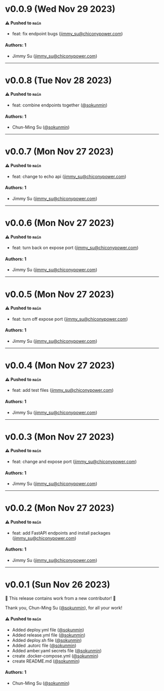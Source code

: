 # v0.0.9 (Wed Nov 29 2023)

#### ⚠️ Pushed to `main`

- feat: fix endpoint bugs (jimmy_su@chiconypower.com)

#### Authors: 1

- Jimmy Su (jimmy_su@chiconypower.com)

---

# v0.0.8 (Tue Nov 28 2023)

#### ⚠️ Pushed to `main`

- feat: combine endpoints together ([@sokunmin](https://github.com/sokunmin))

#### Authors: 1

- Chun-Ming Su ([@sokunmin](https://github.com/sokunmin))

---

# v0.0.7 (Mon Nov 27 2023)

#### ⚠️ Pushed to `main`

- feat: change to echo api (jimmy_su@chiconypower.com)

#### Authors: 1

- Jimmy Su (jimmy_su@chiconypower.com)

---

# v0.0.6 (Mon Nov 27 2023)

#### ⚠️ Pushed to `main`

- feat: turn back on expose port (jimmy_su@chiconypower.com)

#### Authors: 1

- Jimmy Su (jimmy_su@chiconypower.com)

---

# v0.0.5 (Mon Nov 27 2023)

#### ⚠️ Pushed to `main`

- feat: turn off expose port (jimmy_su@chiconypower.com)

#### Authors: 1

- Jimmy Su (jimmy_su@chiconypower.com)

---

# v0.0.4 (Mon Nov 27 2023)

#### ⚠️ Pushed to `main`

- feat: add test files (jimmy_su@chiconypower.com)

#### Authors: 1

- Jimmy Su (jimmy_su@chiconypower.com)

---

# v0.0.3 (Mon Nov 27 2023)

#### ⚠️ Pushed to `main`

- feat: change and expose port (jimmy_su@chiconypower.com)

#### Authors: 1

- Jimmy Su (jimmy_su@chiconypower.com)

---

# v0.0.2 (Mon Nov 27 2023)

#### ⚠️ Pushed to `main`

- feat: add FastAPI endpoints and install packages (jimmy_su@chiconypower.com)

#### Authors: 1

- Jimmy Su (jimmy_su@chiconypower.com)

---

# v0.0.1 (Sun Nov 26 2023)

:tada: This release contains work from a new contributor! :tada:

Thank you, Chun-Ming Su ([@sokunmin](https://github.com/sokunmin)), for all your work!

#### ⚠️ Pushed to `main`

- Added deploy.yml file ([@sokunmin](https://github.com/sokunmin))
- Added release.yml file ([@sokunmin](https://github.com/sokunmin))
- Added deploy.sh file ([@sokunmin](https://github.com/sokunmin))
- Added .autorc file ([@sokunmin](https://github.com/sokunmin))
- Added amber.yaml secrets file ([@sokunmin](https://github.com/sokunmin))
- create .docker-compose.yml ([@sokunmin](https://github.com/sokunmin))
- create README.md ([@sokunmin](https://github.com/sokunmin))

#### Authors: 1

- Chun-Ming Su ([@sokunmin](https://github.com/sokunmin))
